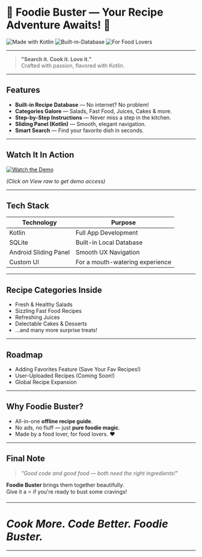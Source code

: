 # 🍔 Foodie Buster — Your Recipe Adventure Awaits! 🍹

![Made with Kotlin](https://img.shields.io/badge/Made%20With-Kotlin-7F52FF?style=for-the-badge&logo=kotlin&logoColor=white)
![Built-in-Database](https://img.shields.io/badge/Built--in-Database-success?style=for-the-badge&logo=sqlite&logoColor=white)
![For Food Lovers](https://img.shields.io/badge/Foodies-Welcome-orange?style=for-the-badge)

---

>  **"Search it. Cook it. Love it."**  
>  Crafted with passion, flavored with Kotlin.

---

##  Features
-  **Built-in Recipe Database** — No internet? No problem!
-  **Categories Galore** — Salads, Fast Food, Juices, Cakes & more.
-  **Step-by-Step Instructions** — Never miss a step in the kitchen.
-  **Sliding Panel (Kotlin)** — Smooth, elegant navigation.
-  **Smart Search** — Find your favorite dish in seconds.

---

##  Watch It In Action
[![Watch the Demo](https://img.shields.io/badge/Watch-Demo-ff69b4?style=for-the-badge)](https://github.com/waris-ali-git/FoodieBuster-kotlin/blob/master/Foodie-Buster.mp4)

_(Click on View raw to get demo access)_

---

##  Tech Stack
| Technology | Purpose |
|------------|---------|
|  Kotlin | Full App Development |
|  SQLite | Built-in Local Database |
|  Android Sliding Panel | Smooth UX Navigation |
|  Custom UI | For a mouth-watering experience |

---

##  Recipe Categories Inside
-  Fresh & Healthy Salads
-  Sizzling Fast Food Recipes
-  Refreshing Juices
-  Delectable Cakes & Desserts
- ...and many more surprise treats!

---

##  Roadmap
-  Adding Favorites Feature (Save Your Fav Recipes!)
-  User-Uploaded Recipes (Coming Soon!)
-  Global Recipe Expansion

---

##  Why Foodie Buster?
- All-in-one **offline recipe guide**.
- No ads, no fluff — just **pure foodie magic**.
- Made by a food lover, for food lovers. ❤️

---

##  Final Note
> *"Good code and good food — both need the right ingredients!"* 

**Foodie Buster** brings them together beautifully.  
Give it a ⭐ if you're ready to bust some cravings!

---

#  *Cook More. Code Better. Foodie Buster.* 

---
